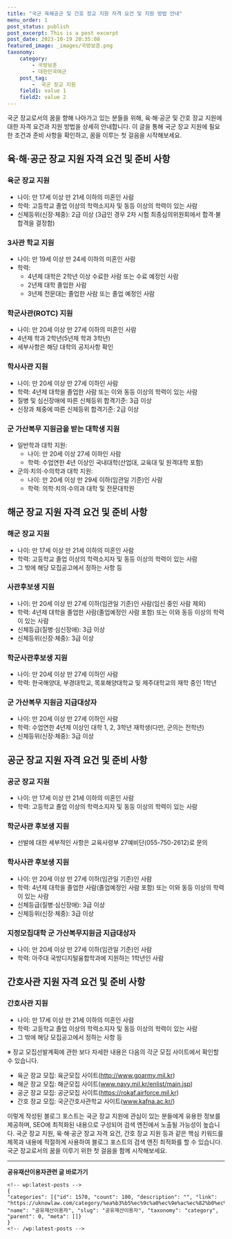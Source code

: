```yaml
---
title: "국군 육해공군 및 간호 장교 지원 자격 요건 및 지원 방법 안내"
menu_order: 1
post_status: publish
post_excerpt: This is a post excerpt
post_date: 2023-10-19 20:35:08
featured_image: _images/국방보훈.png
taxonomy:
    category:
        - 국방보훈
        - 대한민국여군
    post_tag:
        -  국군 장교 지원
    field1: value 1
    field2: value 2
---
```



국군 장교로서의 꿈을 향해 나아가고 있는 분들을 위해, 육·해·공군 및 간호 장교 지원에 대한 자격 요건과 지원 방법을 상세히 안내합니다. 이 글을 통해 국군 장교 지원에 필요한 조건과 준비 사항을 확인하고, 꿈을 이루는 첫 걸음을 시작해보세요.

## 육·해·공군 장교 지원 자격 요건 및 준비 사항

### 육군 장교 지원
- 나이: 만 17세 이상 만 21세 이하의 미혼인 사람
- 학력: 고등학교 졸업 이상의 학력소지자 및 동등 이상의 학력이 있는 사람
- 신체등위(신장·체중): 2급 이상 (3급인 경우 2차 시험 최종심의위원회에서 합격·불합격을 결정함)

### 3사관 학교 지원
- 나이: 만 19세 이상 만 24세 이하의 미혼인 사람
- 학력:
   - 4년제 대학은 2학년 이상 수료한 사람 또는 수료 예정인 사람
   - 2년제 대학 졸업한 사람
   - 3년제 전문대는 졸업한 사람 또는 졸업 예정인 사람

### 학군사관(ROTC) 지원
- 나이: 만 20세 이상 만 27세 이하의 미혼인 사람
- 4년제 학과 2학년(5년제 학과 3학년)
- 세부사항은 해당 대학의 공지사항 확인

### 학사사관 지원
- 나이: 만 20세 이상 만 27세 이하인 사람
- 학력: 4년제 대학을 졸업한 사람 또는 이와 동등 이상의 학력이 있는 사람
- 질병 및 심신장애에 따른 신체등위 합격기준: 3급 이상
- 신장과 체중에 따른 신체등위 합격기준: 2급 이상

### 군 가산복무 지원금을 받는 대학생 지원
- 일반학과 대학 지원:
   - 나이: 만 20세 이상 27세 이하인 사람
   - 학력: 수업연한 4년 이상인 국내대학(산업대, 교육대 및 원격대학 포함)
- 군의·치의·수의학과 대학 지원:
   - 나이: 만 20세 이상 만 29세 이하(임관일 기준)인 사람
   - 학력: 의학·치의·수의과 대학 및 전문대학원

## 해군 장교 지원 자격 요건 및 준비 사항

### 해군 장교 지원
- 나이: 만 17세 이상 만 21세 이하의 미혼인 사람
- 학력: 고등학교 졸업 이상의 학력소지자 및 동등 이상의 학력이 있는 사람
- 그 밖에 해당 모집공고에서 정하는 사항 등

### 사관후보생 지원
- 나이: 만 20세 이상 만 27세 이하(임관일 기준)인 사람(임신 중인 사람 제외)
- 학력: 4년제 대학을 졸업한 사람(졸업예정인 사람 포함) 또는 이와 동등 이상의 학력이 있는 사람
- 신체등급(질병·심신장애): 3급 이상
- 신체등위(신장·체중): 3급 이상

### 학군사관후보생 지원
- 나이: 만 20세 이상 만 27세 이하인 사람
- 학력: 한국해양대, 부경대학교, 목포해양대학교 및 제주대학교의 재학 중인 1학년

### 군 가산복무 지원금 지급대상자
- 나이: 만 20세 이상 만 27세 이하인 사람
- 학력: 수업연한 4년제 이상인 대학 1, 2, 3학년 재학생(다만, 군의는 전학년)
- 신체등위(신장·체중): 3급 이상

## 공군 장교 지원 자격 요건 및 준비 사항

### 공군 장교 지원
- 나이: 만 17세 이상 만 21세 이하의 미혼인 사람
- 학력: 고등학교 졸업 이상의 학력소지자 및 동등 이상의 학력이 있는 사람

### 학군사관 후보생 지원
- 선발에 대한 세부적인 사항은 교육사령부 27예비단(055-750-2612)로 문의

### 학사사관 후보생 지원
- 나이: 만 20세 이상 만 27세 이하(임관일 기준)인 사람
- 학력: 4년제 대학을 졸업한 사람(졸업예정인 사람 포함) 또는 이와 동등 이상의 학력이 있는 사람
- 신체등급(질병·심신장애): 3급 이상
- 신체등위(신장·체중): 3급 이상

### 지정모집대학 군 가산복무지원금 지급대상자
- 나이: 만 20세 이상 만 27세 이하(임관일 기준)인 사람
- 학력: 아주대 국방디지털융합학과에 지원하는 1학년인 사람

## 간호사관 지원 자격 요건 및 준비 사항

### 간호사관 지원
- 나이: 만 17세 이상 만 21세 이하의 미혼인 사람
- 학력: 고등학교 졸업 이상의 학력소지자 및 동등 이상의 학력이 있는 사람
- 그 밖에 해당 모집공고에서 정하는 사항 등

※ 장교 모집선발계획에 관한 보다 자세한 내용은 다음의 각군 모집 사이트에서 확인할 수 있습니다.
- 육군 장교 모집: 육군모집 사이트(http://www.goarmy.mil.kr)
- 해군 장교 모집: 해군모집 사이트(www.navy.mil.kr/enlist/main.jsp)
- 공군 장교 모집: 공군모집 사이트(https://rokaf.airforce.mil.kr)
- 간호 장교 모집: 국군간호사관학교 사이트(www.kafna.ac.kr/)

이렇게 작성된 블로그 포스트는 국군 장교 지원에 관심이 있는 분들에게 유용한 정보를 제공하며, SEO에 최적화된 내용으로 구성되어 검색 엔진에서 노출될 가능성이 높습니다. 국군 장교 지원, 육·해·공군 장교 자격 요건, 간호 장교 지원 등과 같은 핵심 키워드를 제목과 내용에 적절하게 사용하여 블로그 포스트의 검색 엔진 최적화를 할 수 있습니다. 국군 장교로서의 꿈을 이루기 위한 첫 걸음을 함께 시작해보세요.

<!-- wp:separator -->
<hr class="wp-block-separator has-alpha-channel-opacity"/>
<!-- /wp:separator -->
<!-- wp:group {"backgroundColor":"base","layout":{"type":"constrained"}} -->
<div class="wp-block-group has-base-background-color has-background">
<!-- wp:paragraph {"align":"center","fontSize":"large"} -->
<p class="has-text-align-center has-large-font-size"><strong>공유재산이용자관련 글 바로가기</strong></p>
<!-- /wp:paragraph -->

    <!-- wp:latest-posts -->
    {
    "categories": [{"id": 1570, "count": 100, "description": "", "link": "https://uknowlaw.com/category/%ea%b3%b5%ec%9c%a0%ec%9e%ac%ec%82%b0%ec%9d%b4%ec%9a%a9%ec%9e%90/", "name": "공유재산이용자", "slug": "공유재산이용자", "taxonomy": "category", "parent": 0, "meta": []}
    }
    <!-- /wp:latest-posts -->
    
</div>
<!-- /wp:group -->
    